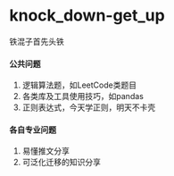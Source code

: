 # knock_down-get_up
铁混子首先头铁

#### 公共问题
  1. 逻辑算法题，如LeetCode类题目
  2. 各类库及工具使用技巧，如pandas
  3. 正则表达式，今天学正则，明天不卡壳
  
#### 各自专业问题
  1. 易懂推文分享
  2. 可泛化迁移的知识分享

